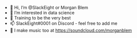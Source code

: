 - 👋 Hi, I’m @SlackEight or Morgan Blem
- 👀 I’m interested in data science
- 🌱 Training to be the very best
- 📫 SlackEight#0001 on Discord - feel free to add me
- 🎵 I make music too at https://soundcloud.com/morganblem

<!---
SlackEight/SlackEight is a ✨ special ✨ repository because its `README.md` (this file) appears on your GitHub profile.
You can click the Preview link to take a look at your changes.
--->
